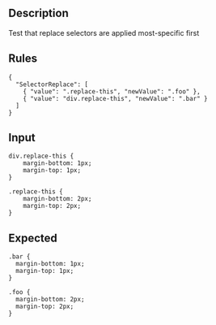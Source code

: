 ## Description

Test that replace selectors are applied most-specific first

## Rules

    {
      "SelectorReplace": [
        { "value": ".replace-this", "newValue": ".foo" },
        { "value": "div.replace-this", "newValue": ".bar" }
      ]
    }

## Input

    div.replace-this {
        margin-bottom: 1px;
        margin-top: 1px;
    }

    .replace-this {
        margin-bottom: 2px;
        margin-top: 2px;
    }

## Expected

    .bar {
      margin-bottom: 1px;
      margin-top: 1px;
    }

    .foo {
      margin-bottom: 2px;
      margin-top: 2px;
    }

